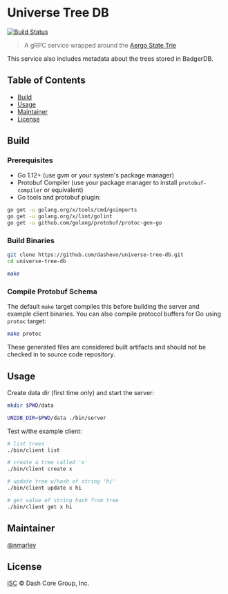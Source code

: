 # Universe Tree DB

[![Build Status](https://img.shields.io/travis/com/dashevo/universe-tree-db.svg?branch=master&style=flat-square)](https://travis-ci.com/dashevo/universe-tree-db)

> A gRPC service wrapped around the [Aergo State Trie](https://github.com/aergoio/aergo/tree/develop/pkg/trie)

This service also includes metadata about the trees stored in BadgerDB.

## Table of Contents

- [Build](#build)
- [Usage](#usage)
- [Maintainer](#maintainer)
- [License](#license)

## Build

### Prerequisites

- Go 1.12+ (use gvm or your system's package manager)
- Protobuf Compiler (use your package manager to install `protobuf-compiler` or equivalent)
- Go tools and protobuf plugin:

```sh
go get -u golang.org/x/tools/cmd/goimports
go get -u golang.org/x/lint/golint
go get -u github.com/golang/protobuf/protoc-gen-go
```

### Build Binaries

```sh
git clone https://github.com/dashevo/universe-tree-db.git
cd universe-tree-db

make
```

### Compile Protobuf Schema

The default `make` target compiles this before building the server and example client binaries. You can also compile protocol buffers for Go using `protoc` target:

```sh
make protoc
```

These generated files are considered built artifacts and should not be checked in to source code repository.

## Usage

Create data dir (first time only) and start the server:

```sh
mkdir $PWD/data

UNIDB_DIR=$PWD/data ./bin/server
```

Test w/the example client:

```sh
# list trees
./bin/client list

# create a tree called 'x'
./bin/client create x

# update tree w/hash of string 'hi'
./bin/client update x hi

# get value of string hash from tree
./bin/client get x hi
```

## Maintainer

[@nmarley](https://github.com/nmarley)

## License

[ISC](LICENSE) &copy; Dash Core Group, Inc.
